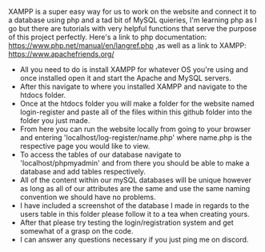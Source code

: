 XAMPP is a super easy way for us to work on the website and connect it to a database using php and a tad bit of MySQL quieries, I'm learning php as I go but there are tutorials with very helpful functions that serve the purpose of this project perfectly. Here's a link to php documentation:  https://www.php.net/manual/en/langref.php ,as well as a link to XAMPP: https://www.apachefriends.org/
- All you need to do is install XAMPP for whatever OS you're using and once installed open it and start the Apache and MySQL servers.
- After this navigate to where you installed XAMPP and navigate to the htdocs folder. 
- Once at the htdocs folder you will make a folder for the website named login-register and paste all of the files within this github folder into the folder you just made.
- From here you can run the website locally from going to your browser and entering 'localhost/log-register/name.php' where name.php is the respective page you would like to view.
- To access the tables of our database navigate to 'localhost/phpmyadmin' and from there you should be able to make a database and add tables respectively.
- All of the content within our mySQL databases will be unique however as long as all of our attributes are the same and use the same naming convention we should have no problems.
- I have included a screenshot of the database I made in regards to the users table in this folder please follow it to a tea when creating yours.
- After that please try testing the login/registration system and get somewhat of a grasp on the code. 
- I can answer any questions necessary if you just ping me on discord.

